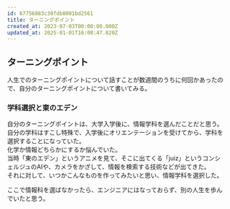 ```yaml
---
id: 67756883c30fdb8001bd2561
title: ターニングポイント
created_at: 2023-07-03T00:00:00.000Z
updated_at: 2025-01-01T16:08:47.820Z
---
```


<h2>ターニングポイント</h2>
<p>人生でのターニングポイントについて話すことが数週間のうちに何回かあったので、自分のターニングポイントについて書いてみる。</p>
<h3>学科選択と東のエデン</h3>
<p>自分のターニングポイントは、大学入学後に、情報学科を選んだことだと思う。<br>
自分の学科はすこし特殊で、入学後にオリエンテーションを受けてから、学科を選択することになっていた。<br>
化学か情報どちらかにするか悩んでいた。<br>
当時「東のエデン」というアニメを見て、そこに出てくる「juiz」というコンシェルジュのAIや、カメラをかざして、情報を検索する技術などが出てきた。<br>
それに対して、いつかこんなものを作ってみたいと思い、情報学科を選択した。</p>
<p>ここで情報科を選ばなかったら、エンジニアにはなっておらず、別の人生を歩んでいたと思う。</p>
